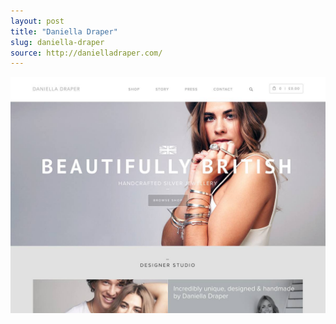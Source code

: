 ```yaml
---
layout: post
title: "Daniella Draper"
slug: daniella-draper
source: http://danielladraper.com/
---
```


<img src="/assets/img/screenshots/daniella-draper.jpg">
